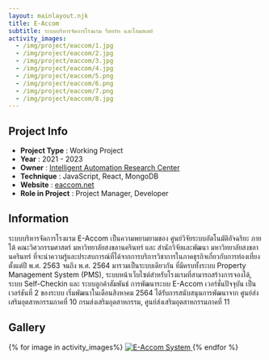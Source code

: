 ```yaml
---
layout: mainlayout.njk
title: E-Accom
subtitle: ระบบบริหารจัดการโรงแรม รีสอร์ท และโฮมสเตย์
activity_images:
  - /img/project/eaccom/1.jpg
  - /img/project/eaccom/2.jpg
  - /img/project/eaccom/3.jpg
  - /img/project/eaccom/4.jpg
  - /img/project/eaccom/5.png
  - /img/project/eaccom/6.png
  - /img/project/eaccom/7.png
  - /img/project/eaccom/8.jpg
---
```


## Project Info

- **Project Type** : Working Project
- **Year** : 2021 - 2023
- **Owner** : [Intelligent Automation Research Center](https://iarc.psu.ac.th)
- **Technique** : JavaScript, React, MongoDB
- **Website** : [eaccom.net](https://eaccom.net)
- **Role in Project** : Project Manager, Developer

## Information

ระบบบริหารจัดการโรงแรม E-Accom เป็นความพยามยามของ ศูนย์วิจัยระบบอัตโนมัติอัจฉริยะ ภายใต้ คณะวิศวกรรมศาสตร์ มหาวิทยาลัยสงขลานครินทร์ และ สำนักวิจัยและพัฒนา มหาวิทยาลัยสงขลานครินทร์ ที่จะนำความรู้และประสบการณ์ที่ได้จากการบริการวิชาการในภาคธุรกิจเกี่ยวกับการท่องเที่ยงตั้งแต่ปี พ.ศ. 2563 จนถึง พ.ศ. 2564 มารวมเป็นระบบเดียวกัน ที่มีครบทั้งระบบ Property Management System (PMS), ระบบหน้าเว็บไซต์สำหรับโรงแรมที่สามารถสร้างการจองได้, ระบบ Self-Checkin และ ระบบลูกค้าสัมพันธ์ การพัฒนาระบบ E-Accom เวอร์ชั่นปัจจุบัน เป็นเวอร์ชันที่ 2 ของระบบ เริ่มพัฒนาในเดือนสิงหาคม 2564 ได้รับการสนับสนุนการพัฒนาจาก ศูนย์ส่งเสริมอุตสาหกรรมภาคที่ 10 กรมส่งเสริมอุตสาหกรรม, ศูนย์ส่งเสริมอุตสาหกรรมภาคที่ 11

## Gallery

<div class="grid grid-cols-3 md:grid-cols-4 gap-4">
{% for image in activity_images%}
<a href="{{image}}" target="_blank">
<img src="{{ image }}" alt="E-Accom System" class="h-48 image-cover  max-w-full cursor-pointer hover:shadow-lg  rounded-sm" />
</a>
{% endfor %}
</div>

<!-- <html>
{% gallery "eaccom" %}
{% for image in activity_images %}
{% galleryImage image, "hi" %}
{% endfor %}
{% endgallery %}
</html> -->
